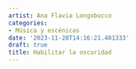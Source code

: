 ```yaml
---
artist: Ana Flavia Longobucco
categories:
- Música y escénicas
date: '2023-11-28T14:16:21.481333'
draft: true
title: Habilitar la oscuridad
---
```

